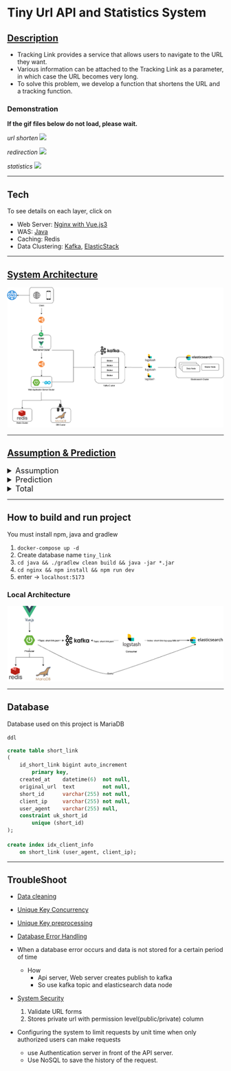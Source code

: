# Tiny Url API and Statistics System

## [Description](https://velog.io/@dragonappear/Outline)

- Tracking Link provides a service that allows users to navigate to the URL they want.
- Various information can be attached to the Tracking Link as a parameter, in which case the URL becomes very long.
- To solve this problem, we develop a function that shortens the URL and a tracking function.

### Demonstration

**If the gif files below do not load, please wait.**

*url shorten*
![](https://velog.velcdn.com/images/dragonappear/post/56cc6833-0749-45ef-8c2c-1caf7829eeb5/image.gif)

*redirection*
![](https://velog.velcdn.com/images/dragonappear/post/58e7c65c-4cb9-4142-862b-6a54261d9cbb/image.gif)

*statistics*
![](https://velog.velcdn.com/images/dragonappear/post/c6623e75-85de-442f-99d4-a0a0a66abec2/image.png)

---
## Tech

To see details on each layer, click on

- Web Server: [Nginx with Vue.js3 ](./nginx/README.md)
- WAS: [Java](./java/README.md)
- Caching: Redis
- Data Clustering: [Kafka](./kafka/README.md), [ElasticStack](./elasticstack/README.md)

---
## [System Architecture](https://velog.io/@dragonappear/System-Design)

![system](./system-architecture.png)

---
## [Assumption & Prediction](https://velog.io/@dragonappear/Outline#%EC%9A%94%EA%B5%AC%EC%82%AC%ED%95%AD-%EA%B0%80%EC%A0%95-%EB%B0%8F-%EC%98%88%EC%83%81)

<details markdown="1">
<summary style="font-size: large">Assumption</summary>

- 가정 1: Short URL은 Read Heavy 함.
    - Write 작업 수보다 Read 작업 수가 훨씬 더 많을 것으로  Read Heavy 하다고 가정
    - `read 및 redirection requests :write requests = 100:1`이라고 가정함.
- 가정 2: 데이터를 3년 동안 저장함.
    - 요구 사항에는 없지만, 데이터를 3년 동안 저장해야 한다고 가정.
- 가정 3: 각 데이터의 용량은 최대 500 Byte
- 가정 4: Short URL은 8:2 법칙([파레토 원칙](https://ko.wikipedia.org/wiki/%ED%8C%8C%EB%A0%88%ED%86%A0_%EB%B2%95%EC%B9%99))을 따른다
</details>

<details markdown="1">
<summary style="font-size: large">Prediction</summary>

- 예상 1: 가정 1에 따른 `Requests per day Estimates(하루동안 발생하는 요청수)`
    - `read 및 redirection requests per day`
        - approximately **990M(9억 9천만)**
    - `write requests per day`
        - approximately 1**0M(1천만)**
- 예상 2: 가정 1에 따른 `Traffic per sec Estimates(단위 초당 발생하는 트래픽)`
    - `read 및 redirection requests per sec`
        - 990M /  24hr * 3600sec = approximately. **11,458 / sec**
    - `write requests per sec`
        - 10M /  24hr * 3600sec = approximately **115.74 / sec**
- 예상 3: 가정 1,2,3에 따른  `Storage per 3 years Estimates(DB 용량)`
    - `write requests per day`
        - **10M(1천만)**
    - `data counts during 3 years`
        - 10M * 30 days * 12 month * 3 years = approximately **10.8B (108억)**
    - `Needed total storage per 3 years`
        - 10.8B * 500bytes = approximately **5.4TB**
- 예상 4: 가정 1,3에 따른  `Bandwidth per sec Estimates(대역폭)`
    - `write requests per sec * data size`
        - **500 bytes * 115.74  / sec = approximately 57.87KB**
    - `read 및 redirection requests per sec * data size`
        - **500 bytes * 11,458 / sec =  approximately. 5.729MB**
- 예상 5: 가정 1,3,4에 따른  `Caching Memory Estimates(캐시 메모리)`
    - URL의 20%를 캐싱하면 대략 80 퍼센트의 캐시 히트가 발생할 것이라고 예상할 수 있다.
    - 하루 당 **990M Read Requests가 발생하므로, 이 중 20%만 캐싱을 한다고 하면 필요한 메모리 용량은**
        - **990M * 0.2 * 500Bytes = 대략 100GB**
        - 중복된 요청이 발생한다고 가정하면 실제 필요한 캐싱 용량은 **100GB** 보다 더 적을 것으로 예상된다.

</details>

<details markdown="1">
<summary style="font-size: large">Total</summary>

- Write Requests: **115.74/s**
- Read Requests: **11458/s**
- Incoming Data: **57.87KB**
- Outgoing Data: **5.729MB**
- Storage for 3 years: **5.4TB**
- Memory for Caching: **100GB**

</details>
    

---
## How to build and run project

You must install npm, java and gradlew

1. `docker-compose up -d`
2. Create database name `tiny_link`
3. `cd java && ./gradlew clean build && java -jar *.jar`
4. `cd nginx && npm install && npm run dev`
5. enter -> `localhost:5173`

### Local Architecture

![local-architecture](./local-architecture.png)

---

## Database

Database used on this project is MariaDB

`ddl`
```sql
create table short_link
(
    id_short_link bigint auto_increment
        primary key,
    created_at    datetime(6)  not null,
    original_url  text         not null,
    short_id      varchar(255) not null,
    client_ip     varchar(255) not null,
    user_agent    varchar(255) null,
    constraint uk_short_id
        unique (short_id)
);

create index idx_client_info
    on short_link (user_agent, client_ip);
```

---
## TroubleShoot

- [Data cleaning](https://velog.io/write?id=807a9447-9bd2-4880-8e32-d93da55368e9)

- [Unique Key Concurrency](https://velog.io/@dragonappear/DB-Unique-Key-Concurrency)

- [Unique Key preprocessing](https://velog.io/@dragonappear/DB-Unique-Key-preprocessing)

- [Database Error Handling](https://velog.io/@dragonappear/DB-Database-Error-Handling)
- When a database error occurs and data is not stored for a certain period of time
  - How
    - Api server, Web server creates publish to kafka
    - So use kafka topic and elasticsearch data node

- [System Security](https://velog.io/@dragonappear/Security)
    1. Validate URL forms
    2. Stores private url with permission level(public/private) column

- Configuring the system to limit requests by unit time when only authorized users can make requests 
  - use Authentication server in front of the API server.
  - Use NoSQL to save the history of the request.
